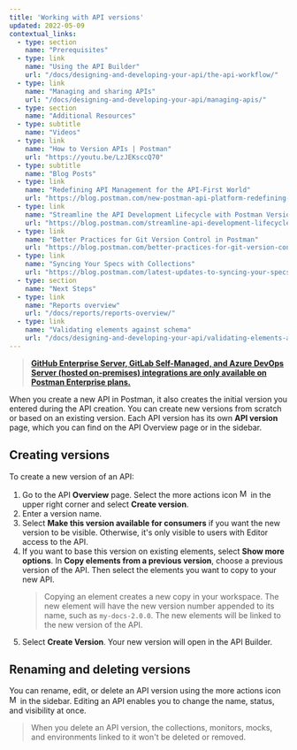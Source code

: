 ```yaml
---
title: 'Working with API versions'
updated: 2022-05-09
contextual_links:
  - type: section
    name: "Prerequisites"
  - type: link
    name: "Using the API Builder"
    url: "/docs/designing-and-developing-your-api/the-api-workflow/"
  - type: link
    name: "Managing and sharing APIs"
    url: "/docs/designing-and-developing-your-api/managing-apis/"
  - type: section
    name: "Additional Resources"
  - type: subtitle
    name: "Videos"
  - type: link
    name: "How to Version APIs | Postman"
    url: "https://youtu.be/LzJEKsccQ70"
  - type: subtitle
    name: "Blog Posts"
  - type: link
    name: "Redefining API Management for the API-First World"
    url: "https://blog.postman.com/new-postman-api-platform-redefining-api-management-for-api-first-world"
  - type: link
    name: "Streamline the API Development Lifecycle with Postman Version Control"
    url: "https://blog.postman.com/streamline-api-development-lifecycle-with-postman-version-control/"
  - type: link
    name: "Better Practices for Git Version Control in Postman"
    url: "https://blog.postman.com/better-practices-for-git-version-control-in-postman/"
  - type: link
    name: "Syncing Your Specs with Collections"
    url: "https://blog.postman.com/latest-updates-to-syncing-your-specs-with-collections/"
  - type: section
    name: "Next Steps"
  - type: link
    name: "Reports overview"
    url: "/docs/reports/reports-overview/"
  - type: link
    name: "Validating elements against schema"
    url: "/docs/designing-and-developing-your-api/validating-elements-against-schema/"
---
```


> __[GitHub Enterprise Server, GitLab Self-Managed, and Azure DevOps Server (hosted on-premises) integrations are only available on Postman Enterprise plans.](https://www.postman.com/pricing)__

When you create a new API in Postman, it also creates the initial version you entered during the API creation. You can create new versions from scratch or based on an existing version. Each API version has its own **API version** page, which you can find on the API Overview page or in the sidebar.

## Creating versions

To create a new version of an API:

1. Go to the API **Overview** page. Select the more actions icon <img alt="More actions icon" src="https://assets.postman.com/postman-docs/icon-more-actions-v9.jpg#icon" width="16px"> in the upper right corner and select **Create version**.
1. Enter a version name.
1. Select **Make this version available for consumers** if you want the new version to be visible. Otherwise, it's only visible to users with Editor access to the API.
1. If you want to base this version on existing elements, select **Show more options**. In **Copy elements from a previous version**, choose a previous version of the API. Then select the elements you want to copy to your new API.
    > Copying an element creates a new copy in your workspace. The new element will have the new version number appended to its name, such as `my-docs-2.0.0`. The new elements will be linked to the new version of the API.
1. Select __Create Version__. Your new version will open in the API Builder.

## Renaming and deleting versions

You can rename, edit, or delete an API version using the more actions icon <img alt="More actions icon" src="https://assets.postman.com/postman-docs/icon-more-actions-v9.jpg#icon" width="16px"> in the sidebar. Editing an API enables you to change the name, status, and visibility at once.

   > When you delete an API version, the collections, monitors, mocks, and environments linked to it won't be deleted or removed.

